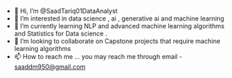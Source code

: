 - 👋 Hi, I’m @SaadTariq01DataAnalyst
- 👀 I’m interested in data science , ai , generative ai and machine learning 
- 🌱 I’m currently learning NLP and advanced machine learning algorithms and Statistics for Data science .
- 💞️ I’m looking to collaborate on Capstone projects that require machine learning algorithms
- 📫 How to reach me ... you may reach me through email - saaddm950@gmail.com

<!---
SaadTariq01DataAnalyst/SaadTariq01DataAnalyst is a ✨ special ✨ repository because its `README.md` (this file) appears on your GitHub profile.
You can click the Preview link to take a look at your changes.
--->
